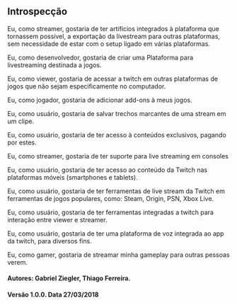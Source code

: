 ## Introspecção 

Eu, como streamer, gostaria de ter artifícios integrados à plataforma que tornassem possível, a exportação da livestream para outras plataformas, sem necessidade de estar com o setup ligado em várias plataformas.

Eu, como desenvolvedor, gostaria de criar uma  Plataforma para livestreaming destinada a jogos.

Eu, como viewer, gostaria de acessar a twitch em outras plataformas de jogos que não sejam especificamente no computador.

Eu, como jogador, gostaria de adicionar add-ons à meus jogos.

Eu, como usuário, gostaria de salvar trechos marcantes de uma stream em um clipe.

Eu, como  usuário, gostaria de ter acesso à conteúdos exclusivos, pagando por estes.

Eu, como streamer, gostaria de ter suporte para live streaming em consoles

Eu, como usuário, gostaria de ter acesso ao conteúdo da Twitch nas plataformas móveis (smartphones e tablets).

Eu, como usuário, gostaria de ter ferramentas de live stream da Twitch em ferramentas de jogos populares, como: Steam, Origin, PSN, Xbox Live.

Eu, como usuário, gostaria de ter ferramentas integradas a twitch para interação entre viewer e streamer.

Eu, como usuário, gostaria de ter uma plataforma de voz integrada ao app da twitch, para diversos fins.

Eu, como gamer, gostaria de streamar minha gameplay para outras pessoas verem.   
#### Autores: Gabriel Ziegler, Thiago Ferreira.
#### Versão 1.0.0. Data 27/03/2018